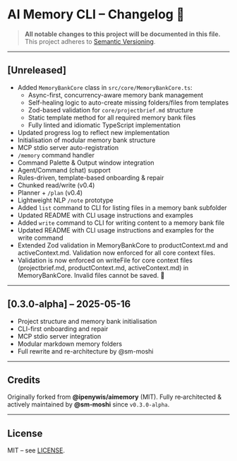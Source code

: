 # AI Memory CLI – Changelog 🐹

> **All notable changes to this project will be documented in this file.**
> This project adheres to [Semantic Versioning](https://semver.org/).

---

## [Unreleased]

- Added `MemoryBankCore` class in `src/core/MemoryBankCore.ts`:
  - Async-first, concurrency-aware memory bank management
  - Self-healing logic to auto-create missing folders/files from templates
  - Zod-based validation for `core/projectbrief.md` structure
  - Static template method for all required memory bank files
  - Fully linted and idiomatic TypeScript implementation
- Updated progress log to reflect new implementation
- Initialisation of modular memory bank structure
- MCP stdio server auto-registration
- `/memory` command handler
- Command Palette & Output window integration
- Agent/Command (chat) support
- Rules-driven, template-based onboarding & repair
- Chunked read/write (v0.4)
- Planner + `/plan` (v0.4)
- Lightweight NLP `/note` prototype
- Added `list` command to CLI for listing files in a memory bank subfolder
- Updated README with CLI usage instructions and examples
- Added `write` command to CLI for writing content to a memory bank file
- Updated README with CLI usage instructions and examples for the write command
- Extended Zod validation in MemoryBankCore to productContext.md and activeContext.md. Validation now enforced for all core context files.
- Validation is now enforced on writeFile for core context files (projectbrief.md, productContext.md, activeContext.md) in MemoryBankCore. Invalid files cannot be saved. 🐹

---

## [0.3.0-alpha] – 2025-05-16

- Project structure and memory bank initialisation
- CLI-first onboarding and repair
- MCP stdio server integration
- Modular markdown memory folders
- Full rewrite and re-architecture by @sm-moshi

---

## Credits

Originally forked from **@ipenywis/aimemory** (MIT).
Fully re‑architected & actively maintained by **@sm‑moshi** since `v0.3.0‑alpha`.

---

## License

MIT – see [LICENSE](LICENSE).
